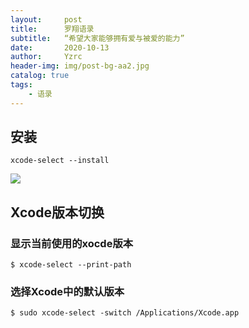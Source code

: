 ```yaml
---
layout:     post
title:      罗翔语录
subtitle:   “希望大家能够拥有爱与被爱的能力”
date:       2020-10-13
author:     Yzrc
header-img: img/post-bg-aa2.jpg
catalog: true
tags:
    - 语录
---
```


## 安装

	xcode-select --install

![](https://upload-images.jianshu.io/upload_images/545662-f9031dfcce085f8f.png?imageMogr2/auto-orient/strip%7CimageView2/2/w/459)

## Xcode版本切换

### 显示当前使用的xocde版本

	$ xcode-select --print-path
	
### 选择Xcode中的默认版本

	$ sudo xcode-select -switch /Applications/Xcode.app